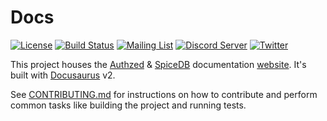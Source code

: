 # Docs

[![License](https://img.shields.io/badge/license-Apache--2.0-blue.svg "Apache 2.0 License")](https://www.apache.org/licenses/LICENSE-2.0.html)
[![Build Status](https://github.com/authzed/docs/workflows/Lint/badge.svg "GitHub Actions")](https://github.com/authzed/docs/actions)
[![Mailing List](https://img.shields.io/badge/email-google%20groups-4285F4 "authzed-oss@googlegroups.com")](https://groups.google.com/g/authzed-oss)
[![Discord Server](https://img.shields.io/discord/844600078504951838?color=7289da&logo=discord "Discord Server")](https://discord.gg/jTysUaxXzM)
[![Twitter](https://img.shields.io/twitter/follow/authzed?color=%23179CF0&logo=twitter&style=flat-square "@authzed on Twitter")](https://twitter.com/authzed)

This project houses the [Authzed] & [SpiceDB] documentation [website].
It's built with [Docusaurus] v2.

[Authzed]: https://authzed.com
[SpiceDB]: https://github.com/authzed/spicedb
[website]: https://docs.authzed.com
[Docusaurus]: https://docusaurus.io

See [CONTRIBUTING.md](/CONTRIBUTING.md) for instructions on how to contribute and perform common tasks like building the project and running tests.
